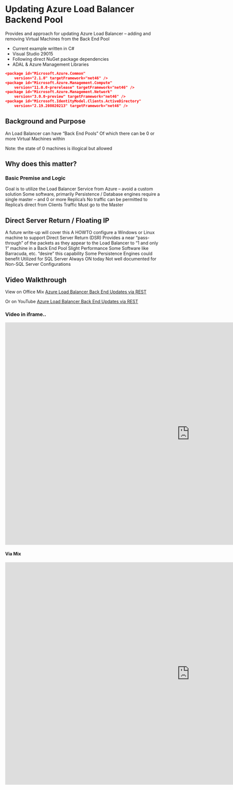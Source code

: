 # Updating Azure Load Balancer Backend Pool

Provides and approach for updating Azure Load Balancer – adding and removing Virtual Machines from the Back End Pool

* Current example written in C#
* Visual Studio 29015
* Following direct NuGet package dependencies
* ADAL & Azure Management Libraries


```json
<package id="Microsoft.Azure.Common" 
	version="2.1.0" targetFramework="net46" />
<package id="Microsoft.Azure.Management.Compute" 
	version="11.0.0-prerelease" targetFramework="net46" />
<package id="Microsoft.Azure.Management.Network" 
	version="3.0.0-preview" targetFramework="net46" />
<package id="Microsoft.IdentityModel.Clients.ActiveDirectory" 
	version="2.19.208020213" targetFramework="net46" />
```

## Background and Purpose

An Load Balancer can have “Back End Pools” Of which there can be 0 or more Virtual Machines within

Note: the state of 0 machines is illogical but allowed

## Why does this matter?
### Basic Premise and Logic
Goal is to utilize the Load Balancer Service from Azure – avoid a custom solution
Some software, primarily Persistence / Database engines require a single master – and 0 or more Replica’s
No traffic can be permitted to Replica’s direct from Clients
Traffic Must go to the Master

## Direct Server Return / Floating IP
A future write-up will cover this
A HOWTO configure a Windows or Linux machine to support
Direct Server Return (DSR)
Provides a near “pass-through” of the packets as they appear to the Load Balancer to “1 and only 1” machine in a Back End Pool
Slight Performance
Some Software like Barracuda, etc. “desire” this capability
Some Persistence Engines could benefit
Utilized for SQL Server Always ON today
Not well documented for Non-SQL Server Configurations


## Video Walkthrough
View on Office Mix [Azure Load Balancer Back End Updates via REST](https://mix.office.com/MyMixes/Details/1zm4c3lcw51o)

Or on YouTube [Azure Load Balancer Back End Updates via REST](https://youtu.be/ChOhpEpPHL8)

### Video in iframe..
<iframe width="1184" height="715" src="http://bit.ly/1MswxXq" frameborder="0"></iframe>


#### Via Mix
<iframe width="1184" height="715" src="https://mix.office.com/embed/1zm4c3lcw51o" frameborder="0"></iframe>